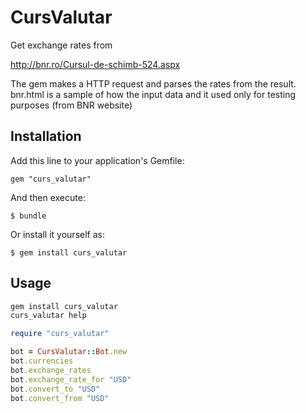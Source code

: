 # CursValutar

Get exchange rates from

http://bnr.ro/Cursul-de-schimb-524.aspx

The gem makes a HTTP request and parses the rates from the result. bnr.html is a sample of how the input data and it used only for testing purposes (from BNR website)

## Installation

Add this line to your application's Gemfile:

    gem "curs_valutar"

And then execute:

    $ bundle

Or install it yourself as:

    $ gem install curs_valutar

## Usage

```bash
gem install curs_valutar
curs_valutar help
```

```ruby
require "curs_valutar"

bot = CursValutar::Bot.new
bot.currencies
bot.exchange_rates
bot.exchange_rate_for "USD"
bot.convert_to "USD"
bot.convert_from "USD"
```
